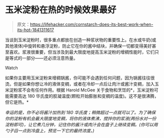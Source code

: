 # 玉米淀粉在热的时候效果最好

> 原文：<https://lifehacker.com/cornstarch-does-its-best-work-when-its-hot-1841311617>

当谈到玉米淀粉时，很多重点都放在创造一种浆状物的重要性上。在水或牛奶(或其他液体)中旋转和悬浮淀粉，防止它在你的酱中结块，并确保一切都变得美好甚至喜欢。浆液很重要，但当涉及到最大限度地提高玉米淀粉的增稠性能时，它们只是等式的一部分——还必须注意热量。

Watch

如果你主要用玉米淀粉来增稠锅酱，你可能不会遇到任何问题，因为锅酱往往很烫。但是如果你想让冷的液体变稠，或者在冷却一点后让肉汁或酱汁变稠，加入玉米淀粉浆不会有任何作用。根据 Harold McGee 关于食物和烹饪的*，玉米淀粉可能需要高达 180 华氏度的胶凝温度(颗粒开始膨胀和变稠的温度)。这不是很沸腾，但它是热。*

*幸运的是，你不必将酱汁加热到 180 华氏度；稍微超过一点就可以了。为了确保你的淀粉有机会最大限度地变稠，将你的液体煮沸，搅拌你的浆液(两份水对一份淀粉即可)，让它煮几分钟，记住你的酱汁或肉汁会在盘子上继续变稠。(你可以用勺子舀一点到冷盘上，预览一下它的最终浓度。)*